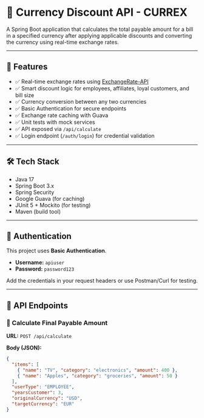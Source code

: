 # 💱 Currency Discount API - CURREX

A Spring Boot application that calculates the total payable amount for a bill in a specified currency after applying applicable discounts and converting the currency using real-time exchange rates.

---

## 🚀 Features

- ✅ Real-time exchange rates using [ExchangeRate-API](https://open.er-api.com/)
- ✅ Smart discount logic for employees, affiliates, loyal customers, and bill size
- ✅ Currency conversion between any two currencies
- ✅ Basic Authentication for secure endpoints
- ✅ Exchange rate caching with Guava
- ✅ Unit tests with mock services
- ✅ API exposed via `/api/calculate`
- ✅ Login endpoint (`/auth/login`) for credential validation

---

## 🛠 Tech Stack

- Java 17
- Spring Boot 3.x
- Spring Security
- Google Guava (for caching)
- JUnit 5 + Mockito (for testing)
- Maven (build tool)

---

## 🔐 Authentication

This project uses **Basic Authentication**.

- **Username:** `apiuser`
- **Password:** `password123`

Add the credentials in your request headers or use Postman/Curl for testing.

---

## 📡 API Endpoints

### 🔹 Calculate Final Payable Amount

**URL:** `POST /api/calculate`

**Body (JSON):**
```json
{
  "items": [
    { "name": "TV", "category": "electronics", "amount": 400 },
    { "name": "Apples", "category": "groceries", "amount": 50 }
  ],
  "userType": "EMPLOYEE",
  "yearsCustomer": 3,
  "originalCurrency": "USD",
  "targetCurrency": "EUR"
}
